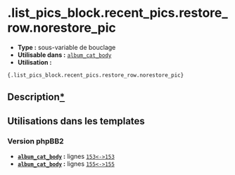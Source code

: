 # .list_pics_block.recent_pics.restore_row.norestore_pic
* __Type :__ sous-variable de bouclage
* __Utilisable dans :__ [`album_cat_body`](../tpl/album_cat_body.md#readme)
* __Utilisation :__

```html
{.list_pics_block.recent_pics.restore_row.norestore_pic}
```

## Description[*](https://fa-tvars.appspot.com/var/.list_pics_block.recent_pics.restore_row.norestore_pic)
## Utilisations dans les templates

### Version phpBB2
* __[`album_cat_body`](../tpl/album_cat_body.md#readme) :__ lignes [`153`](../src/subsilver/album_cat_body.tpl#L153)[`<->`](../src/subsilver/album_cat_body.tpl#L153-L153)[`153`](../src/subsilver/album_cat_body.tpl#L153)
* __[`album_cat_body`](../tpl/album_cat_body.md#readme) :__ lignes [`155`](../src/subsilver/album_cat_body.tpl#L155)[`<->`](../src/subsilver/album_cat_body.tpl#L155-L155)[`155`](../src/subsilver/album_cat_body.tpl#L155)

